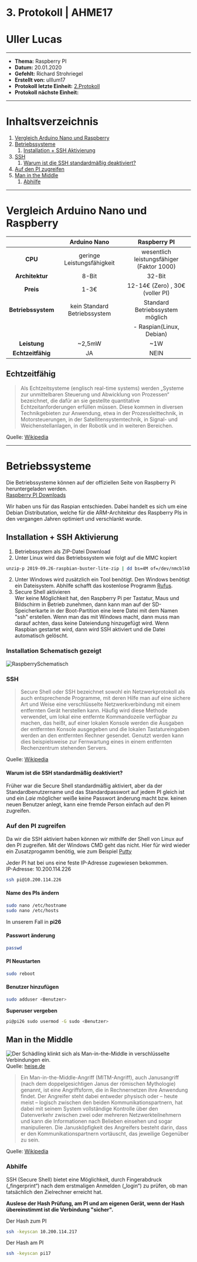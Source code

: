 # 3. Protokoll | AHME17
# Uller Lucas
--------------------------------------------------------------------------
* **Thema:** Raspberry PI
* **Datum:** 20.01.2020
* **Gefehlt:** Richard Strohriegel
* **Erstellt von:** ulllum17
* **Protokoll letzte Einheit:** [2.Protokoll](https://github.com/HTLMechatronics/m17-3ahme-la1-sx/blob/ulllum17/ulllum17/protokolle/protokoll-2_2019-10-14_ulllum17.md) 
* **Protokoll nächste Einheit:**
--------------------------------------------------------------------------
# Inhaltsverzeichnis
1. [Vergleich Arduino Nano und Raspberry](#vergleich-arduino-nano-und-raspberry)    
1. [Betriebssysteme](#betriebssysteme)    
   1. [Installation + SSH Aktivierung](#installation--ssh-aktivierung)    
1. [SSH](#ssh)    
   1. [Warum ist die SSH standardmäßig deaktiviert?](#warum-ist-die-ssh-standardmäßig-deaktiviert)   
1. [Auf den PI zugreifen](#auf-den-pi-zugreifen)   
1. [Man in the Middle](#man-in-the-middle)    
   1. [Abhilfe](#abhilfe)   

--------------------------------------------------------------------------

# Vergleich Arduino Nano und Raspberry

|     | **Arduino Nano** | **Raspberry PI** | 
|:-----:|:--------------:|:--------------:|
| **CPU** |geringe Leistungsfähigkeit| wesentlich leistungsfähiger (Faktor 1000)|
|**Architektur**|8-Bit|32-Bit|
|**Preis**| 1-3€                     |  12-14€ (Zero) , 30€ (voller PI)|
|**Betriebssystem**| kein Standard Betriebssystem| Standard Betriebssystem möglich|
| | |- Raspian(Linux, Debian)|
|**Leistung**|~2,5mW|~1W|
|**Echtzeitfähig**|JA|NEIN|

## Echtzeitfähig 
>Als Echtzeitsysteme (englisch real-time systems) werden „Systeme zur unmittelbaren Steuerung und Abwicklung von Prozessen“ bezeichnet, die dafür an sie gestellte quantitative Echtzeitanforderungen erfüllen müssen. Diese kommen in diversen Technikgebieten zur Anwendung, etwa in der Prozessleittechnik, in Motorsteuerungen, in der Satellitensystemtechnik, in Signal- und Weichenstellanlagen, in der Robotik und in weiteren Bereichen.

Quelle: [Wikipedia](https://de.wikipedia.org/wiki/Echtzeitsystem)

--------------------------------------------------------------------------
# Betriebssysteme

Die Betriebssysteme können auf der offiziellen Seite von Raspberry Pi heruntergeladen werden.   
[Raspberry PI Downloads](https://raspberrypi.org/downloads)

Wir haben uns für das Raspian entschieden. Dabei handelt es sich um eine Debian Distributation, welche für die ARM-Architektur des Raspberry PIs in den vergangen Jahren optimiert und verschlankt wurde.

## Installation + SSH Aktivierung

1. Betriebssystem als ZIP-Datei Download
1. Unter Linux wird das Betriebssystem wie folgt auf die MMC kopiert

````bash
unzip-p 2019-09.26-raspbian-buster-lite-zip | dd bs=4M of=/dev/nmcblk0
````
2. Unter Windows wird zusätzlich ein Tool benötigt. Den Windows benötigt ein Dateisystem. Abhilfe schafft das kostenlose Programm [Rufus](https://rufus.ie/).
1. Secure Shell aktivieren   
Wer keine Möglichkeit hat, den Raspberry Pi per Tastatur, Maus und Bildschirm in Betrieb zunehmen, dann kann man auf der SD-Speicherkarte in der Boot-Partition eine leere Datei mit dem Namen "ssh" erstellen. Wenn man das mit Windows macht, dann muss man darauf achten, dass keine Dateiendung hinzugefügt wird.
Wenn Raspbian gestartet wird, dann wird SSH aktiviert und die Datei automatisch gelöscht.

### Installation Schematisch gezeigt

![RaspberrySchematisch](https://user-images.githubusercontent.com/55395678/73013794-4753cc00-3e19-11ea-9a84-21c90a1883c3.png)

### SSH
>Secure Shell oder SSH bezeichnet sowohl ein Netzwerkprotokoll als auch entsprechende Programme, mit deren Hilfe man auf eine sichere Art und Weise eine verschlüsselte Netzwerkverbindung mit einem entfernten Gerät herstellen kann. Häufig wird diese Methode verwendet, um lokal eine entfernte Kommandozeile verfügbar zu machen, das heißt, auf einer lokalen Konsole werden die Ausgaben der entfernten Konsole ausgegeben und die lokalen Tastatureingaben werden an den entfernten Rechner gesendet. Genutzt werden kann dies beispielsweise zur Fernwartung eines in einem entfernten Rechenzentrum stehenden Servers.  

Quelle: [Wikipedia](https://de.wikipedia.org/wiki/Secure_Shell)

#### Warum ist die SSH standardmäßig deaktiviert? 
Früher war die Secure Shell standardmäßig aktiviert, aber da der Standardbenutzername und das Standardpasswort auf jedem PI gleich ist und ein *Laie* möglicher weiße keine Passwort änderung macht bzw. keinen neuen Benutzer anlegt, kann eine fremde Person einfach auf den PI zugreifen.

### Auf den PI zugreifen

Da wir die SSH aktiviert haben können wir mithilfe der Shell von Linux auf den PI zugreifen. Mit der Windows CMD geht das nicht. Hier für wird wieder ein Zusatzprogamm benötig, wie zum Beispiel [Putty](https://www.putty.org/)

Jeder PI hat bei uns eine feste IP-Adresse zugewiesen bekommen.   
IP-Adresse: 10.200.114.226
````bash
ssh pi@10.200.114.226
````

#### Name des PIs ändern
````bash
sudo nano /etc/hostname
sudo nano /etc/hosts
````
In unserem Fall in **pi26**

#### Passwort änderung
````bash
passwd
````

#### PI Neustarten
````bash
sudo reboot
````

#### Benutzer hinzufügen

````bash
sudo adduser <Benutzer>
````
**Superuser vergeben**
````bash
pi@pi26 sudo usermod -G sudo <Benutzer>
````


## Man in the Middle

![Der Schädling klinkt sich als Man-in-the-Middle in verschlüsselte Verbindungen ein.](https://www.heise.de/security/imgs/07/2/4/5/6/8/3/2/fortnite-schaubild-bb26f320820ea282.png)
Quelle: [heise.de](https://www.heise.de/security/artikel/Man-in-the-Middle-Angriff-Online-Zocker-im-Visier-von-Online-Kriminellen-4101275.html)

>Ein Man-in-the-Middle-Angriff (MITM-Angriff), auch Janusangriff (nach dem doppelgesichtigen Janus der römischen Mythologie) genannt, ist eine Angriffsform, die in Rechnernetzen ihre Anwendung findet. Der Angreifer steht dabei entweder physisch oder – heute meist – logisch zwischen den beiden Kommunikationspartnern, hat dabei mit seinem System vollständige Kontrolle über den Datenverkehr zwischen zwei oder mehreren Netzwerkteilnehmern und kann die Informationen nach Belieben einsehen und sogar manipulieren. Die Janusköpfigkeit des Angreifers besteht darin, dass er den Kommunikationspartnern vortäuscht, das jeweilige Gegenüber zu sein.

Quelle: [Wikipedia](https://de.wikipedia.org/wiki/Man-in-the-Middle-Angriff)

### Abhilfe

SSH (Secure Shell) bietet eine Möglichkeit, durch Fingerabdruck („fingerprint“) nach dem erstmaligen Anmelden („login“) zu prüfen, ob man tatsächlich den Zielrechner erreicht hat.

**Auslese der Hash Prüfung, am PI und am eigenen Gerät, wenn der Hash übereinstimmt ist die Verbindung "sicher".**

Der Hash zum PI
````bash
ssh -keyscan 10.200.114.217
````
Der Hash am PI
````bash
ssh -keyscan pi17
````



